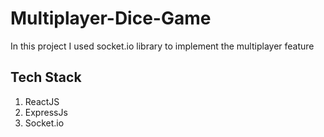 # Multiplayer-Dice-Game

In this project I used socket.io library to implement the multiplayer feature

## Tech Stack

1. ReactJS
2. ExpressJs
3. Socket.io
